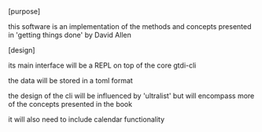 [purpose]

this software is an implementation of the methods and concepts presented in 'getting things done' by David Allen

[design]

its main interface will be a REPL on top of the core gtdi-cli

the data will be stored in a toml format

the design of the cli will be influenced by 'ultralist' but will encompass more of the concepts presented in the book

it will also need to include calendar functionality


